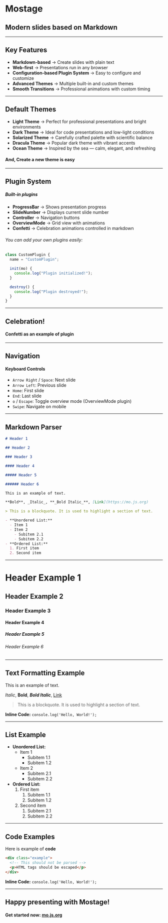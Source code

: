 # Mostage

## Modern slides based on Markdown

---

## Key Features

- **Markdown-based** → Create slides with plain text
- **Web-first** → Presentations run in any browser
- **Configuration-based Plugin System** → Easy to configure and customize
- **Advanced Themes** → Multiple built-in and custom themes
- **Smooth Transitions** → Professional animations with custom timing

---

## Default Themes

- **Light Theme** → Perfect for professional presentations and bright environments
- **Dark Theme** → Ideal for code presentations and low-light conditions
- **Solarized Theme** → Carefully crafted palette with scientific balance
- **Dracula Theme** → Popular dark theme with vibrant accents
- **Ocean Theme** → Inspired by the sea — calm, elegant, and refreshing

#### And, Create a new theme is easy

---

## Plugin System

##### Built-in plugins

- **ProgressBar** → Shows presentation progress
- **SlideNumber** → Displays current slide number
- **Controller** → Navigation buttons
- **OverviewMode** → Grid view with animations
- **Confetti** → Celebration animations controlled in markdown

###### You can add your own plugins easily:

```javascript
class CustomPlugin {
  name = "CustomPlugin";

  init(mo) {
    console.log("Plugin initialized!");
  }

  destroy() {
    console.log("Plugin destroyed!");
  }
}
```

---

<!-- confetti -->

## Celebration!

#### **Confetti** as an example of plugin

---

## Navigation

#### Keyboard Controls

- `Arrow Right` / `Space`: Next slide
- `Arrow Left`: Previous slide
- `Home`: First slide
- `End`: Last slide
- `o` / `Escape`: Toggle overview mode (OverviewMode plugin)
- `Swipe`: Navigate on mobile

---

## Markdown Parser

```markdown
# Header 1

## Header 2

### Header 3

#### Header 4

##### Header 5

###### Header 6

This is an example of text.

**Bold**, _Italic_, **_Bold Italic_**, [Link](https://mo.js.org)

> This is a blockquote. It is used to highlight a section of text.

- **Unordered List:**
  - Item 1
  - Item 2
    - Subitem 2.1
    - Subitem 2.2
- **Ordered List:**
  1. First item
  2. Second item
```

---

# Header Example 1

## Header Example 2

### Header Example 3

#### Header Example 4

##### Header Example 5

###### Header Example 6

---

## Text Formatting Example

This is an example of text.

_Italic_, **Bold**, **_Bold Italic_**, [Link](https://mo.js.org)

> This is a blockquote. It is used to highlight a section of text.

**Inline Code:** `console.log('Hello, World!');`

---

## List Example

- **Unordered List:**
  - Item 1
    - Subitem 1.1
    - Subitem 1.2
  - Item 2
    - Subitem 2.1
    - Subitem 2.2
- **Ordered List:**
  1. First item
     1. Subitem 1.1
     2. Subitem 1.2
  2. Second item
     1. Subitem 2.1
     2. Subitem 2.2

---

## Code Examples

Here is example of **code**

```html
<div class="example">
  <!-- This should not be parsed -->
  <p>HTML tags should be escaped</p>
</div>
```

**Inline Code:** `console.log('Hello, World!');`

---

<!-- confetti -->

## Happy presenting with Mostage!

#### **Get started now:** [mo.js.org](https://mo.js.org)
